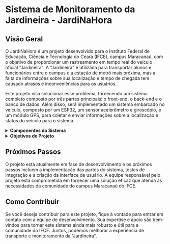 # Sistema de Monitoramento da Jardineira - JardiNaHora

## Visão Geral

O JardiNaHora é um projeto desenvolvido para o Instituto Federal de Educação, Ciência e Tecnologia do Ceará (IFCE), campus Maracanaú, com o objetivo de proporcionar um rastreamento em tempo real do veículo oficial "Jardineira". A "Jardineira" é utilizada para transportar alunos e funcionários entre o campus e a estação de metrô mais próxima, mas a falta de informações sobre sua localização e tempo de chegada tem causado atrasos e inconveniências para os usuários.

Este projeto visa solucionar esse problema, fornecendo um sistema completo composto por três partes principais: o front-end, o back-end e o banco de dados. Além disso, será implementado um sistema embarcado no veículo, composto por um ESP32, um sensor acelerômetro e giroscópio, e um módulo GPS, para coletar e enviar informações sobre a localização e status do veículo para o sistema.

<details>
  <summary><strong>Componentes do Sistema</strong></summary>

  ### [Front-end](https://github.com/JardiNaHora/frontend)

  O front-end do sistema será implementado em React, uma biblioteca JavaScript amplamente reconhecida para a criação de interfaces de usuário responsivas e interativas. Ele será a interface principal para os usuários finais, permitindo que eles visualizem em tempo real a localização da "Jardineira", obtenham informações sobre o horário de chegada e tenham acesso a notificações relevantes.
  
  ### [Back-end](https://github.com/JardiNaHora/backend)
  
  O back-end do sistema será desenvolvido com o uso do Spring Boot, um framework Java robusto para a criação de aplicações web. Ele será responsável por receber os dados enviados pelo sistema embarcado no veículo, processar essas informações e disponibilizá-las para o front-end. Além disso, o back-end gerenciará o armazenamento das informações no banco de dados PostgreSQL.
  
  ### [Banco de Dados](https://github.com/JardiNaHora/banco-de-dados)
  
  O banco de dados PostgreSQL será utilizado para armazenar as informações das viagens da "Jardineira". Ele garantirá que os dados sejam consistentes e seguros, permitindo que sejam acessados e consultados de maneira eficiente. As informações armazenadas incluirão registros de viagens, localizações, horários e status do veículo.
  
  ### [Sistema Embarcado](https://github.com/JardiNaHora/sistema-embarcado)
  
  Para obter os dados de localização do veículo, será implementado um sistema embarcado que consiste em um ESP32, um sensor acelerômetro e giroscópio, e um módulo GPS. Esse sistema estará acoplado à "Jardineira" e enviará continuamente informações sobre sua posição e status para o back-end.
  
  ### [Sistema Push](https://github.com/JardiNaHora/sistema-push)
  
  O projeto também incluirá um sistema de notificações push para smartphones Android e iOS. Isso permitirá o envio de notificações aos usuários sobre o status e a localização da "Jardineira", mantendo-os informados e reduzindo a incerteza sobre a chegada do veículo.

</details>

<details>
  
  <summary><strong>Objetivos do Projeto</strong></summary>
  <br>
  
  - Fornecer um rastreamento em tempo real da "Jardineira" para os usuários do campus Maracanaú do IFCE.
  - Reduzir atrasos e desperdício de tempo ao informar os usuários sobre o horário de chegada estimado.
  - Facilitar o controle da manutenção, segurança e eficiência do veículo por parte da administração do campus.
  - Melhorar a experiência dos usuários ao disponibilizar informações atualizadas sobre o status do veículo.

</details>

## Próximos Passos

O projeto está atualmente em fase de desenvolvimento e os próximos passos incluem a implementação das partes do sistema, testes de integração e a criação da interface de usuário. A equipe responsável pelo projeto está comprometida em fornecer uma solução eficaz que atenda às necessidades da comunidade do campus Maracanaú do IFCE.

## Como Contribuir

Se você deseja contribuir para este projeto, fique à vontade para entrar em contato com a equipe de desenvolvimento. Sua expertise e apoio são bem-vindos para tornar este sistema ainda mais robusto e útil para a comunidade do IFCE. Juntos, podemos melhorar a experiência de transporte e monitoramento da "Jardineira".

